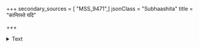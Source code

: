 +++
secondary_sources = [ "MSS_9471",]
jsonClass = "Subhaashita"
title = "कान्तिस्ते यदि"

+++

<details><summary>Text</summary>

कान्तिस्ते यदि निर्मला यदि गुणा लक्ष्मीर्यदि स्थायिनी मा गाः पद्म मदं तथापि गलिता ह्येते शरद्वासराः।  
संस्पर्शेन तुषारवारिपृषतामालूनमूर्तेः सरो- मध्येऽत्रैव वराटकेन भवतः स्थेयं पुनः केवलम्॥
</details>
